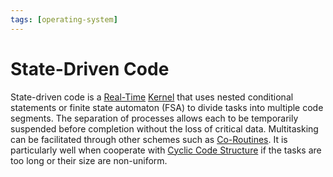 ```yaml
---
tags: [operating-system]
---
```


# State-Driven Code

State-driven code is a [Real-Time](202403301908.md) [Kernel](202210062254.md)
that uses nested conditional statements or finite state automaton (FSA) to
divide tasks into multiple code segments. The separation of processes allows
each to be temporarily suspended before completion without the loss of critical
data. Multitasking can be facilitated through other schemes such as
[Co-Routines](202404141417.md). It is particularly well when cooperate with
[Cyclic Code Structure](202404131912.md) if the tasks are too long or their size
are non-uniform.
